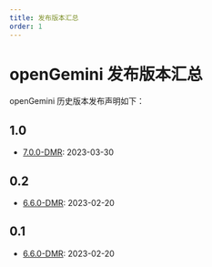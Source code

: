 ```yaml
---
title: 发布版本汇总
order: 1
---
```



# openGemini 发布版本汇总

openGemini 历史版本发布声明如下：

## 1.0

- [7.0.0-DMR](https://docs.pingcap.com/zh/tidb/dev/release-7.0.0): 2023-03-30

## 0.2

- [6.6.0-DMR](https://docs.pingcap.com/zh/tidb/dev/release-6.6.0): 2023-02-20

## 0.1

- [6.6.0-DMR](https://docs.pingcap.com/zh/tidb/dev/release-6.6.0): 2023-02-20
